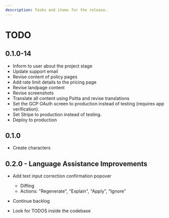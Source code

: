 ```yaml
---
description: Tasks and items for the release.
---
```


# TODO

## 0.1.0-14

- Inform to user about the project stage
- Update support email
- Revise content of policy pages
- Add rate limit details to the pricing page
- Revise landpage content
- Revise screenshots
- Translate all content using Psitta and revise translations
- Set the GCP OAuth screen to production instead of testing (requires app verification).
- Set Stripe to production instead of testing.
- Deploy to production

## 0.1.0

- Create characters

## 0.2.0 - Language Assistance Improvements

- Add text input correction confirmation popover
  - Diffing
  - Actions: "Regenerate", "Explain", "Apply", "Ignore"

- Continue backlog
- Look for TODOS inside the codebase

